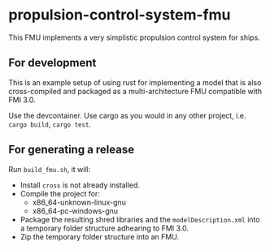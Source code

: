 # propulsion-control-system-fmu

This FMU implements a very simplistic propulsion control system for ships.

## For development

This is an example setup of using rust for implementing a model that is also cross-compiled and packaged as a multi-architecture FMU compatible with FMI 3.0.

Use the devcontainer. Use cargo as you would in any other project, i.e. `cargo build`, `cargo test`.

## For generating a release

Run `build_fmu.sh`, it will:
* Install `cross` is not already installed.
* Compile the project for:
  * x86_64-unknown-linux-gnu
  * x86_64-pc-windows-gnu
* Package the resulting shred libraries and the `modelDescription.xml` into a temporary folder structure adhearing to FMI 3.0.
* Zip the temporary folder structure into an FMU.

